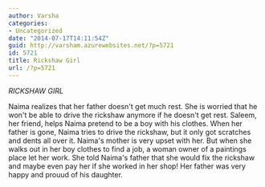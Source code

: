 ```yaml
---
author: Varsha
categories:
- Uncategorized
date: "2014-07-17T14:11:54Z"
guid: http://varsham.azurewebsites.net/?p=5721
id: 5721
title: Rickshaw Girl
url: /?p=5721
---
```


_RICKSHAW_ _GIRL_

Naima realizes that her father doesn't get much rest. She is worried that he won't be able to drive the rickshaw anymore if he doesn't get rest. Saleem, her friend, helps Naima pretend to be a boy with his clothes. When her father is gone, Naima tries to drive the rickshaw, but it only got scratches and dents all over it. Naima's mother is very upset with her. But when she walks out in her boy clothes to find a job, a woman owner of a paintings place let her work. She told Naima's father that she would fix the rickshaw and maybe even pay her if she worked in her shop! Her father was very happy and prouud of his daughter.

 